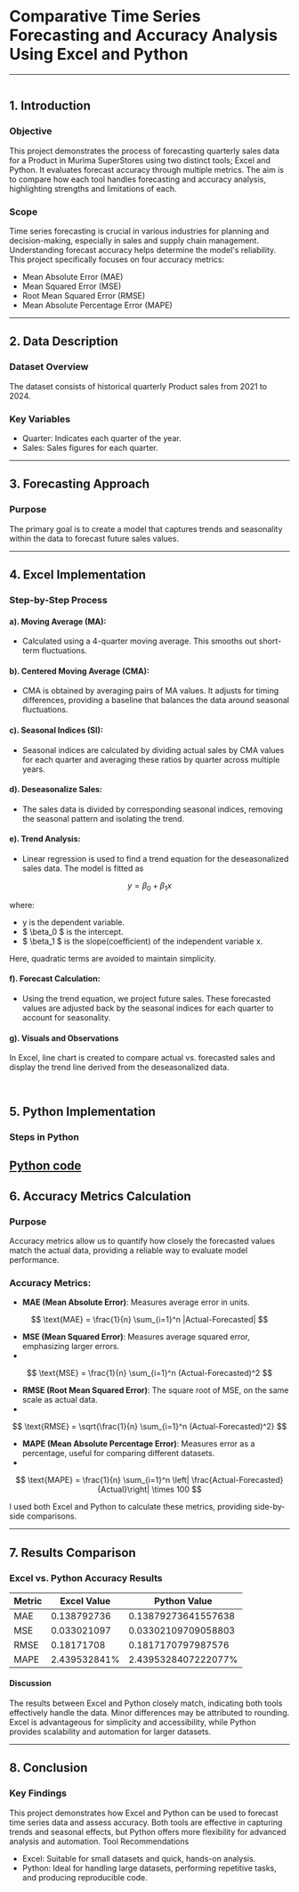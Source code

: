 # Comparative Time Series Forecasting and Accuracy Analysis Using Excel and Python
-------
![]()
## 1. Introduction
### Objective

This project demonstrates the process of forecasting quarterly sales data for a Product in Murima SuperStores using two distinct tools; Excel and Python. It evaluates forecast accuracy through multiple metrics. The aim is to compare how each tool handles forecasting and accuracy analysis, highlighting strengths and limitations of each.

### Scope

Time series forecasting is crucial in various industries for planning and decision-making, especially in sales and supply chain management. Understanding forecast accuracy helps determine the model's reliability. This project specifically focuses on four accuracy metrics:
- Mean Absolute Error (MAE)
- Mean Squared Error (MSE)
- Root Mean Squared Error (RMSE)
- Mean Absolute Percentage Error (MAPE)
---
## 2. Data Description
### Dataset Overview
The dataset consists of historical quarterly Product sales from 2021 to 2024.
### Key Variables
- Quarter: Indicates each quarter of the year.
- Sales: Sales figures for each quarter.
---
## 3. Forecasting Approach
### Purpose

The primary goal is to create a model that captures trends and seasonality within the data to forecast future sales values. 

---
## 4. Excel Implementation
### Step-by-Step Process
#### a). Moving Average (MA):
- Calculated using a 4-quarter moving average. This smooths out short-term fluctuations.
![]()

#### b). Centered Moving Average (CMA):
- CMA is obtained by averaging pairs of MA values. It adjusts for timing differences, providing a baseline that balances the data around seasonal fluctuations.
![]()
    
#### c). Seasonal Indices (SI):
- Seasonal indices are calculated by dividing actual sales by CMA values for each quarter and averaging these ratios by quarter across multiple years.
![]()
    
#### d). Deseasonalize Sales:
- The sales data is divided by corresponding seasonal indices, removing the seasonal pattern and isolating the trend.
![]()
    
#### e). Trend Analysis:

- Linear regression is used to find a trend equation for the deseasonalized sales data. The model is fitted as
  
$$ y = \beta_0 + \beta_1 x $$

where: 
- y is the dependent variable.
- $ \beta_0 $  is the intercept.
- $ \beta_1 $  is the slope(coefficient) of the independent variable x.
  
Here, quadratic terms are avoided to maintain simplicity.
![]()
    
#### f). Forecast Calculation:

- Using the trend equation, we project future sales. These forecasted values are adjusted back by the seasonal indices for each quarter to account for seasonality.
![]()

#### g). Visuals and Observations

In Excel, line chart is created to compare actual vs. forecasted sales and display the trend line derived from the deseasonalized data.

![]()
---
## 5. Python Implementation
### Steps in Python

[Python code]()
---
## 6. Accuracy Metrics Calculation
### Purpose

Accuracy metrics allow us to quantify how closely the forecasted values match the actual data, providing a reliable way to evaluate model performance.

### Accuracy Metrics:
- **MAE (Mean Absolute Error)**: Measures average error in units.
  
$$ \text{MAE} = \frac{1}{n} \sum_{i=1}^n |Actual-Forecasted| $$
- **MSE (Mean Squared Error)**: Measures average squared error, emphasizing larger errors.
- 
$$ \text{MSE} = \frac{1}{n} \sum_{i=1}^n (Actual-Forecasted)^2 $$
- **RMSE (Root Mean Squared Error)**: The square root of MSE, on the same scale as actual data.
- 
$$ \text{RMSE} = \sqrt{\frac{1}{n} \sum_{i=1}^n (Actual-Forecasted)^2} $$
- **MAPE (Mean Absolute Percentage Error)**: Measures error as a percentage, useful for comparing different datasets.
- 
$$ \text{MAPE} = \frac{1}{n} \sum_{i=1}^n \left| \frac{Actual-Forecasted}{Actual}\right| \times 100 $$

I used both Excel and Python to calculate these metrics, providing side-by-side comparisons.

---
## 7. Results Comparison
### Excel vs. Python Accuracy Results

|Metric	| Excel Value	| Python Value|
|-----|------|------|
|MAE	|0.138792736	|0.13879273641557638|
|MSE	|0.033021097	|0.03302109709058803|
|RMSE	|0.18171708	|0.1817170797987576|
|MAPE	|2.439532841%	|2.4395328407222077%|

#### Discussion

The results between Excel and Python closely match, indicating both tools effectively handle the data. Minor differences may be attributed to rounding. Excel is advantageous for simplicity and accessibility, while Python provides scalability and automation for larger datasets.

---
## 8. Conclusion
### Key Findings
This project demonstrates how Excel and Python can be used to forecast time series data and assess accuracy. Both tools are effective in capturing trends and seasonal effects, but Python offers more flexibility for advanced analysis and automation.
Tool Recommendations
- Excel: Suitable for small datasets and quick, hands-on analysis.
- Python: Ideal for handling large datasets, performing repetitive tasks, and producing reproducible code.
